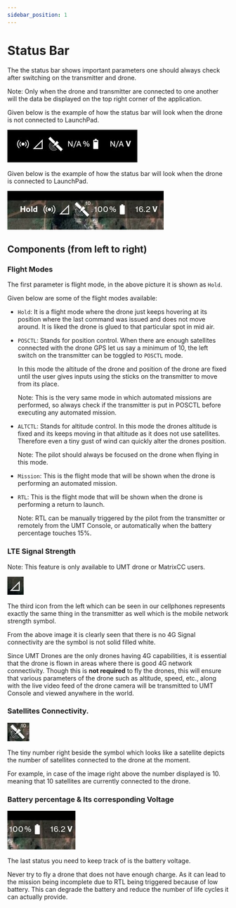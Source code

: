 ```yaml
---
sidebar_position: 1
---
```


# Status Bar

The the status bar shows important parameters one should always check after switching on the transmitter and drone.

Note: Only when the drone and transmitter are connected to one another will the data be displayed on the top right
corner of the application.

Given below is the example of how the status bar will look when the drone is not connected to LaunchPad.

![Not Connected](./img/status-bar-not-connected.jpg)

Given below is the example of how the status bar will look when the drone is  connected to LaunchPad.

![Connected](./img/status-bar-connected.jpg)


## Components (from left to right)

### Flight Modes

The first parameter is flight mode, in the above picture it is shown as `Hold`.

Given below are some of the flight modes available:

- `Hold`: It is a flight mode where the drone just keeps hovering at its position where the last command was issued and
    does not move around. It is liked the drone is glued to that particular spot in mid air.

- `POSCTL`: Stands for position control. When there are enough satellites connected with the drone GPS let us say a
    minimum of 10, the left switch on the transmitter can be toggled to `POSCTL` mode. 

    In this mode the altitude of the drone and position of the drone are fixed until the user gives inputs using the
    sticks on the transmitter to move from its place.

    Note: This is the very same mode in which automated missions are performed, so always check if the transmitter is
    put in POSCTL before executing any automated mission.

- `ALTCTL`: Stands for altitude control. In this mode the drones altitude is fixed and its keeps moving in that altitude
    as it does not use satellites. Therefore even a tiny gust of wind can quickly alter the drones position.

    Note: The pilot should always be focused on the drone when flying in this mode.

- `Mission`: This is the flight mode that will be shown when the drone is performing an automated mission.

- `RTL`: This is the flight mode that will be shown when the drone is performing a return to launch.

    Note: RTL can be manually triggered by the pilot from the transmitter or remotely from the UMT Console, or
    automatically when the battery percentage touches 15%.

### LTE Signal Strength

Note: This feature is only available to UMT drone or MatrixCC users.

![LTE](./img/status-bar-lte.jpg)

The third icon from the left which can be seen in our cellphones represents exactly the same thing in the transmitter as
well which is the mobile network strength symbol. 

From the above image it is clearly seen that there is no 4G Signal connectivity are the symbol is not solid filled
white.

Since UMT Drones are the only drones having 4G capabilities, it is essential that the drone is flown in areas where
there is good 4G network connectivity. Though this is **not required** to fly the drones, this will ensure that various
parameters of the drone such as altitude, speed, etc., along with the live video feed of the drone camera will be
transmitted to UMT Console and viewed anywhere in the world.  

### Satellites Connectivity.

![Satellites](./img/status-bar-satellites.jpg)

The tiny number right beside the symbol which looks like a satellite depicts the number of satellites connected to the
drone at the moment.

For example, in case of the image right above the number displayed is 10. meaning that 10 satellites are currently
connected to the drone.

### Battery percentage & Its corresponding Voltage

![Battery](./img/status-bar-battery.jpg)

The last status you need to keep track of is the battery voltage. 

Never try to fly a drone that does not have enough charge. As it can lead to the mission being incomplete due to RTL
being triggered because of low battery. This can degrade the battery and reduce the number of life cycles it can
actually provide.

